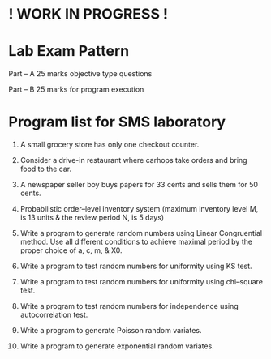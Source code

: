 # ! WORK IN PROGRESS !

# Lab Exam Pattern

Part – A
	25 marks objective type questions

Part – B
	25 marks for program execution

# Program list for SMS laboratory

1)	A small grocery store has only one checkout counter.

2)	Consider a drive-in restaurant where carhops take orders and bring food to the car. 

3)	A newspaper seller boy buys papers for 33 cents and sells them for 50 cents. 

4)	Probabilistic order–level inventory system (maximum inventory level M, is 13 units & the review period N, is 5 days)

5)	Write a program to generate random numbers using Linear Congruential method. Use all different conditions to achieve maximal period by the proper choice of a, c, m, & X0.

6)	Write a program to test random numbers for uniformity using KS test. 

7)	Write a program to test random numbers for uniformity using chi–square test. 

8)	Write a program to test random numbers for independence using autocorrelation test.

9)	Write a program to generate Poisson random variates.

10)	Write a program to generate exponential random variates.

